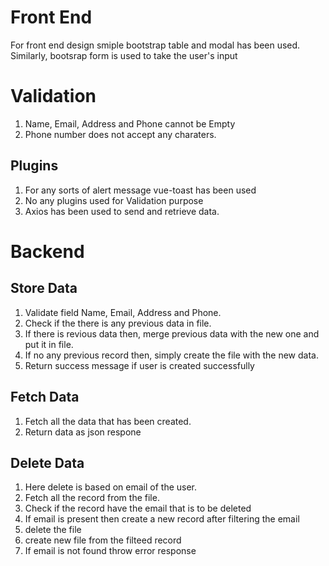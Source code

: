 # Front End 
For front end design smiple bootstrap table and modal has been used. Similarly, bootsrap form is used to take the user's input 
# Validation
1. Name, Email, Address and Phone cannot be Empty
2. Phone number does not accept any charaters.

## Plugins 
1. For any sorts of alert message vue-toast has been used
2. No any plugins used for Validation purpose
3. Axios has been used to send and retrieve data.


# Backend

## Store Data
1. Validate field Name, Email, Address and Phone.
2. Check if the there is any previous data in file.
3. If there is revious data then, merge previous data with the new one and put  it in file.
4. If no any previous record then, simply create the file with the new data.
5. Return success message if user is created successfully

## Fetch Data
1. Fetch all the data that has been created.
2. Return data as json respone

## Delete Data
1. Here delete is based on email of the user.
2. Fetch all the record from the file.
3. Check if the record have the email that is to be deleted 
4. If email is present then create a new record after filtering the email
5. delete the file 
6. create new file from the filteed record
7. If email is not found throw error response




